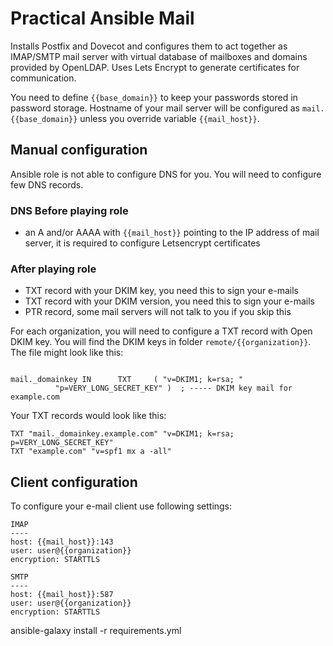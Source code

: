 # Practical Ansible Mail

Installs Postfix and Dovecot and configures them to act together as IMAP/SMTP mail server with virtual database of mailboxes and domains provided by OpenLDAP. Uses Lets Encrypt to generate certificates for communication.

You need to define `{{base_domain}}` to keep your passwords stored in password storage. Hostname of your mail server will be configured as `mail.{{base_domain}}` unless you override variable `{{mail_host}}`.

## Manual configuration

Ansible role is not able to configure DNS for you. You will need to configure few DNS records.

### DNS Before playing role

* an A and/or AAAA with `{{mail_host}}` pointing to the IP address of mail server, it is required to configure Letsencrypt certificates

### After playing role

* TXT record with your DKIM key, you need this to sign your e-mails
* TXT record with your DKIM version, you need this to sign your e-mails
* PTR record, some mail servers will not talk to you if you skip this

For each organization, you will need to configure a TXT record with Open DKIM key. You will find the DKIM keys in folder `remote/{{organization}}`. The file might look like this:

```

mail._domainkey IN      TXT     ( "v=DKIM1; k=rsa; "
          "p=VERY_LONG_SECRET_KEY" )  ; ----- DKIM key mail for example.com
```

Your TXT records would look like this:

```
TXT "mail._domainkey.example.com" "v=DKIM1; k=rsa; p=VERY_LONG_SECRET_KEY"
TXT "example.com" "v=spf1 mx a -all"
```

## Client configuration

To configure your e-mail client use following settings:

```
IMAP
----
host: {{mail_host}}:143
user: user@{{organization}}
encryption: STARTTLS

SMTP
----
host: {{mail_host}}:587
user: user@{{organization}}
encryption: STARTTLS
```



ansible-galaxy install -r requirements.yml
